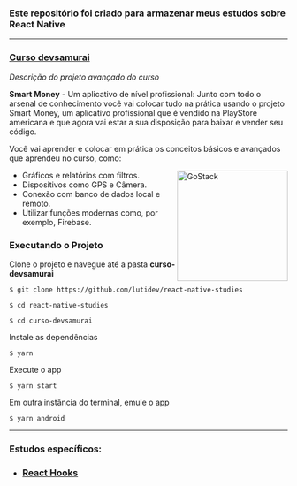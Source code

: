 ### **Este repositório foi criado para armazenar meus estudos sobre React Native**

<hr>

### <a href="https://github.com/lutidev/react-native-studies/tree/master/curso-devsamurai">Curso devsamurai</a>

*Descrição do projeto avançado do curso*

**Smart Money** - ​Um aplicativo de nível profissional:
Junto com todo o arsenal de conhecimento você vai colocar tudo na prática usando o projeto Smart Money, um aplicativo profissional que é vendido na PlayStore americana e que agora vai estar a sua disposição para baixar e vender seu código.

Você vai aprender e colocar em prática os conceitos ​básicos e avançados que aprendeu no curso, como:

<img align="right" alt="GoStack" src="https://lp.devsamurai.com.br/wp-content/uploads/2020/03/Smart-Money-Mockup.png" width="200px" />

- Gráficos e relatórios com filtros.
- Dispositivos como GPS e Câmera.
- ​Conexão com banco de dados local e remoto.
- Utilizar funções modernas como, por exemplo, Firebase.

### Executando o Projeto

Clone o projeto e navegue até a pasta **curso-devsamurai**

```
$ git clone https://github.com/lutidev/react-native-studies
```

```
$ cd react-native-studies
```

```
$ cd curso-devsamurai
```

Instale as dependências

```
$ yarn
```

Execute o app

```
$ yarn start
```
Em outra instância do terminal, emule o app

```
$ yarn android
```
<hr>

### Estudos específicos:

- ### <a href="https://github.com/lutidev/react-native-studies/tree/master/hooks">React Hooks</a>